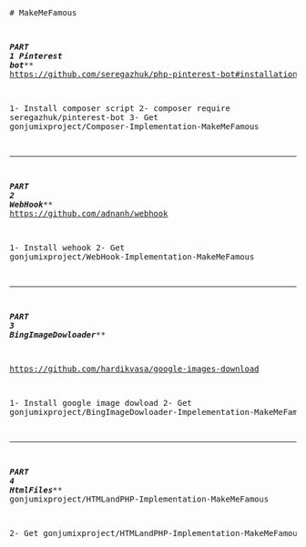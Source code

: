 <pre/># MakeMeFamous

***********************************************PART 1 Pinterest bot*************************************************
https://github.com/seregazhuk/php-pinterest-bot#installation

1- Install composer script 
2- composer require seregazhuk/pinterest-bot
3- Get gonjumixproject/Composer-Implementation-MakeMeFamous
********************************************************************************************************
***********************************************PART 2 WebHook*************************************************
https://github.com/adnanh/webhook

1- Install wehook
2- Get gonjumixproject/WebHook-Implementation-MakeMeFamous

********************************************************************************************************
***********************************************PART 3 BingImageDowloader*************************************************

https://github.com/hardikvasa/google-images-download

1- Install google image dowload
2- Get gonjumixproject/BingImageDowloader-Impelementation-MakeMeFamous
********************************************************************************************************
***********************************************PART 4 HtmlFiles*************************************************
gonjumixproject/HTMLandPHP-Implementation-MakeMeFamous

2- Get gonjumixproject/HTMLandPHP-Implementation-MakeMeFamous



</pre>
